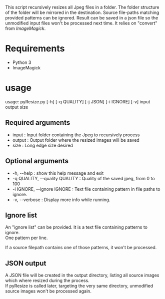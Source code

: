 This script recursively resizes all Jpeg files in a folder.
The folder structure of the folder will be mirrored in the destination.
Source file-paths matching provided patterns can be ignored. Result can be saved
 in a json file so the unmodified input files won't be processed next time.
It relies on "convert" from _ImageMagick_.

# Requirements

* Python 3
* ImageMagick

# usage

usage: pyResize.py [-h] [-q QUALITY] [-j JSON] [-i IGNORE] [-v] input output size

## Required arguments
* input  : Input folder containing the Jpeg to recursively process
* output : Output folder where the resized images will be saved
* size   : Long edge size desired

## Optional arguments
* -h, --help            : show this help message and exit
* -q QUALITY, --quality QUALITY
                        : Quality of the saved jpeg, from 0 to 100
* -i IGNORE, --ignore IGNORE
                        : Text file containing pattern in file paths to ignore.
* -v, --verbose         : Display more info while running.

## Ignore list
An "ignore list" can be provided. It is a text file containing patterns to ignore.  
One pattern per line.

If a source filepath contains one of those patterns, it won't be processed.

## JSON output
A JSON file will be created in the output directory, listing all source images
which where resized during the process.  
If pyResize is called later, targeting the very same directory, unmodified source
images won't be processed again.
